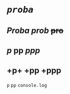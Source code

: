 #  *`proba`*
*Proba*
_prob_
~~pro~~
---
*p*
**pp**
***ppp***
---
+p+
+pp
+ppp
---
`p`
`pp`
`console.log`
